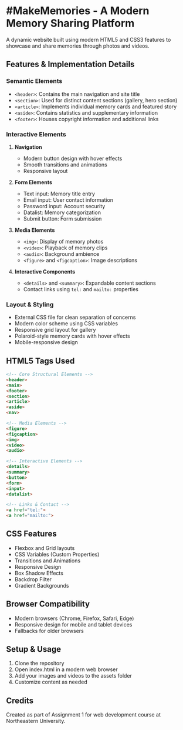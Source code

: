 # #MakeMemories - A Modern Memory Sharing Platform

A dynamic website built using modern HTML5 and CSS3 features to showcase and share memories through photos and videos.

## Features & Implementation Details

### Semantic Elements
- `<header>`: Contains the main navigation and site title
- `<section>`: Used for distinct content sections (gallery, hero section)
- `<article>`: Implements individual memory cards and featured story
- `<aside>`: Contains statistics and supplementary information
- `<footer>`: Houses copyright information and additional links

### Interactive Elements
1. **Navigation**
   - Modern button design with hover effects
   - Smooth transitions and animations
   - Responsive layout

2. **Form Elements**
   - Text input: Memory title entry
   - Email input: User contact information
   - Password input: Account security
   - Datalist: Memory categorization
   - Submit button: Form submission

3. **Media Elements**
   - `<img>`: Display of memory photos
   - `<video>`: Playback of memory clips
   - `<audio>`: Background ambience
   - `<figure>` and `<figcaption>`: Image descriptions

4. **Interactive Components**
   - `<details>` and `<summary>`: Expandable content sections
   - Contact links using `tel:` and `mailto:` properties

### Layout & Styling
- External CSS file for clean separation of concerns
- Modern color scheme using CSS variables
- Responsive grid layout for gallery
- Polaroid-style memory cards with hover effects
- Mobile-responsive design

## HTML5 Tags Used

```html
<!-- Core Structural Elements -->
<header>
<main>
<footer>
<section>
<article>
<aside>
<nav>

<!-- Media Elements -->
<figure>
<figcaption>
<img>
<video>
<audio>

<!-- Interactive Elements -->
<details>
<summary>
<button>
<form>
<input>
<datalist>

<!-- Links & Contact -->
<a href="tel:">
<a href="mailto:">
```

## CSS Features
- Flexbox and Grid layouts
- CSS Variables (Custom Properties)
- Transitions and Animations
- Responsive Design
- Box Shadow Effects
- Backdrop Filter
- Gradient Backgrounds

## Browser Compatibility
- Modern browsers (Chrome, Firefox, Safari, Edge)
- Responsive design for mobile and tablet devices
- Fallbacks for older browsers

## Setup & Usage
1. Clone the repository
2. Open index.html in a modern web browser
3. Add your images and videos to the assets folder
4. Customize content as needed

## Credits
Created as part of Assignment 1 for web development course at Northeastern University.
